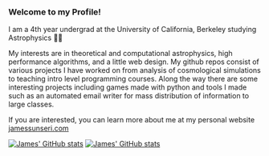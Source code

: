 <!-- ### Welcome 👋 -->
### Welcome to my Profile!

I am a 4th year undergrad at the University of California, Berkeley studying Astrophysics 🌌🔭

My interests are in theoretical and computational astrophysics, high performance algorithms, and a little web design. My github repos consist of various projects I have worked on from analysis of cosmological simulations to teaching intro level programming courses. Along the way there are some interesting projects including games made with python and tools I made such as an automated email writer for mass distribution of information to large classes. 

If you are interested, you can learn more about me at my personal website <a href="http://www.jamessunseri.com">jamessunseri.com</a>


[![James' GitHub stats](https://github-readme-stats.vercel.app/api?username=James11222&show_icons=true&theme=dark)](https://github.com/anuraghazra/github-readme-stats#gh-dark-mode-only)
[![James' GitHub stats](https://github-readme-stats.vercel.app/api?username=James11222&show_icons=true)](https://github.com/anuraghazra/github-readme-stats#gh-light-mode-only)



<!--
**James11222/James11222** is a ✨ _special_ ✨ repository because its `README.md` (this file) appears on your GitHub profile.

Here are some ideas to get you started:

- 🔭 I’m currently working on ...
- 🌱 I’m currently learning ...
- 👯 I’m looking to collaborate on ...
- 🤔 I’m looking for help with ...
- 💬 Ask me about ...
- 📫 How to reach me: ...
- 😄 Pronouns: ...
- ⚡ Fun fact: ...
-->
